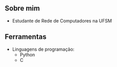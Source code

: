 
## Sobre mim

- Estudante de Rede de Computadores na UFSM

## Ferramentas

- Linguagens de programação: 
  - Python
  - C
    
